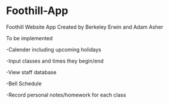 # Foothill-App
Foothill Website App
Created by Berkeley Erwin and Adam Asher

To be implemented

-Calender including upcoming holidays

-Input classes and times they begin/end

-View staff database

-Bell Schedule

-Record personal notes/homework for each class

